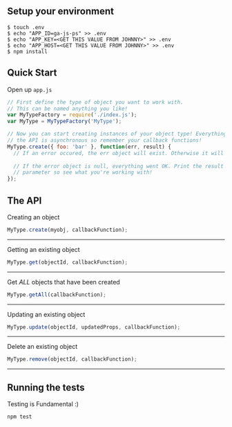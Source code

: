 ## Setup your environment

```
$ touch .env
$ echo "APP_ID=ga-js-ps" >> .env
$ echo "APP_KEY=<GET THIS VALUE FROM JOHNNY>" >> .env
$ echo "APP_HOST=<GET THIS VALUE FROM JOHNNY>" >> .env
$ npm install
```

## Quick Start

Open up `app.js`

```javascript
// First define the type of object you want to work with. 
// This can be named anything you like!
var MyTypeFactory = require('./index.js');
var MyType = MyTypeFactory('MyType');

// Now you can start creating instances of your object type! Everything in 
// the API is asynchronous so remember your callback functions!
MyType.create({ foo: 'bar' }, function(err, result) {
  // If an error occured, the err object will exist. Otherwise it will be null
  
  // If the error object is null, everything went OK. Print the result
  // parameter so see what you're working with!
});
```

## The API

Creating an object

```javascript
MyType.create(myobj, callbackFunction);
```

----

Getting an existing object

```javascript
MyType.get(objectId, callbackFunction);
```

----

Get *ALL* objects that have been created

```javascript
MyType.getAll(callbackFunction);
```

----

Updating an existing object

```javascript
MyType.update(objectId, updatedProps, callbackFunction);
```

----

Delete an existing object

```javascript
MyType.remove(objectId, callbackFunction);
```

----

## Running the tests

Testing is Fundamental :)

```
npm test
```
